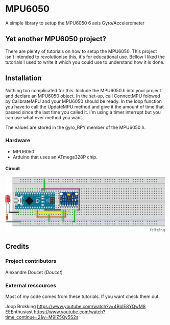 # MPU6050
A simple library to setup the MPU6050 6 axis Gyro/Accelerometer

## Yet another MPU6050 project?
There are plenty of tutorials on how to setup the MPU6050. This project isn't intended to revolutionise this, it's for educational use.
Bellow I liked the tutorials I used to write it which you could use to understand how it is done.  

## Installation
Nothing too complicated for this. Include the MPU6050.h into your project and declare an MPU6050 object. In the set-up, call ConnectMPU folowed by CalibrateMPU and your MPU6050 should be ready.
In the loop function you have to call the UpdateMPU method and give it the amount of time that passed since the last time you called it. I'm using 
a timer interrupt but you can use what ever method you want.

The values are stored in the gyro_RPY member of the MPU6050.h.

### Hardware
- MPU6050
- Arduino that uses an ATmega328P chip.

#### Circuit

<img src="/Ressources/Images/Sketch.png" width="500">


## Credits
### Project contributors
Alexandre Doucet (_Doucet_)</br>


### External ressources
Most of my code comes from these tutorials. If you want check them out.

Joop Brokking https://www.youtube.com/watch?v=4BoIE8YQwM8
EEEnthusiast https://www.youtube.com/watch?time_continue=2&v=M9lZ5Qy5S2s
